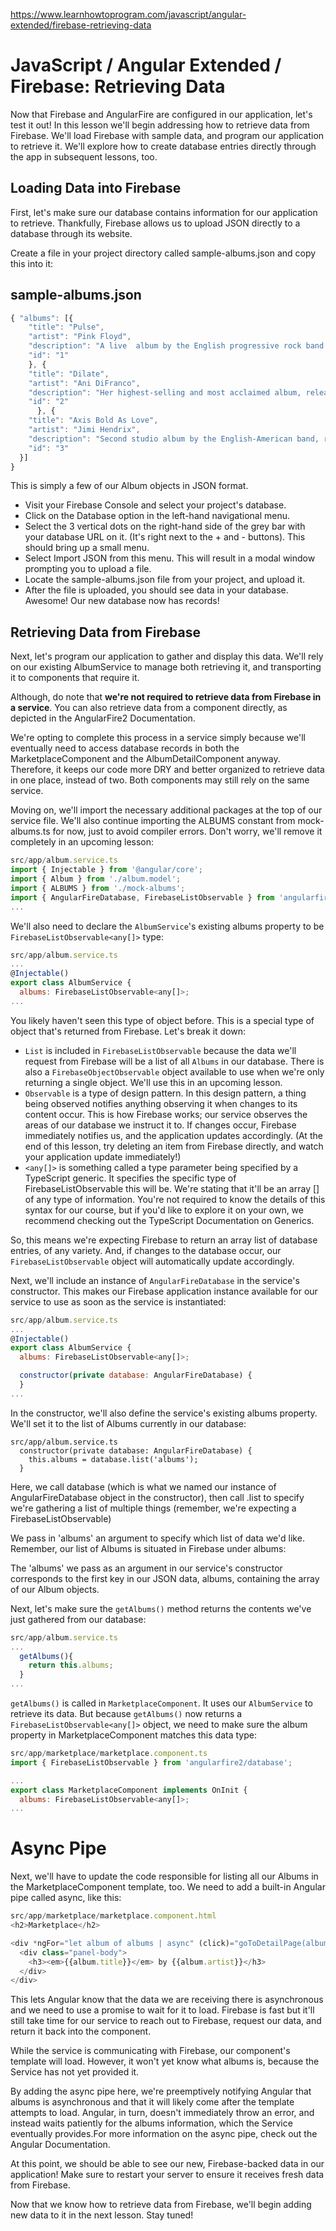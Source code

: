 https://www.learnhowtoprogram.com/javascript/angular-extended/firebase-retrieving-data

# JavaScript / Angular Extended / Firebase: Retrieving Data

Now that Firebase and AngularFire are configured in our application, let's test it out! In this lesson we'll begin addressing how to retrieve data from Firebase. We'll load Firebase with sample data, and program our application to retrieve it. We'll explore how to create database entries directly through the app in subsequent lessons, too.

## Loading Data into Firebase

First, let's make sure our database contains information for our application to retrieve. Thankfully, Firebase allows us to upload JSON directly to a database through its website.

Create a file in your project directory called sample-albums.json and copy this into it:

sample-albums.json
----------------------------------------

```js
{ "albums": [{
    "title": "Pulse",
    "artist": "Pink Floyd",
    "description": "A live  album by the English progressive rock band originally released in 1995, on the label EMI in the United Kingdom.",
    "id": "1"
    }, {
    "title": "Dilate",
    "artist": "Ani DiFranco",
    "description": "Her highest-selling and most acclaimed album, released in 1996.",
    "id": "2"
      }, {
    "title": "Axis Bold As Love",
    "artist": "Jimi Hendrix",
    "description": "Second studio album by the English-American band, released in 1967.",
    "id": "3"
  }]
}
```

This is simply a few of our Album objects in JSON format.

- Visit your Firebase Console and select your project's database.
- Click on the Database option in the left-hand navigational menu.
- Select the 3 vertical dots on the right-hand side of the grey bar with your database URL on it. (It's right next to the + and - buttons). This should bring up a small menu.
- Select Import JSON from this menu. This will result in a modal window prompting you to upload a file.
- Locate the sample-albums.json file from your project, and upload it.
- After the file is uploaded, you should see data in your database. Awesome! Our new database now has records!

## Retrieving Data from Firebase

Next, let's program our application to gather and display this data. We'll rely on our existing AlbumService to manage both retrieving it, and transporting it to components that require it.

Although, do note that **we're not required to retrieve data from Firebase in a service**. You can also retrieve data from a component directly, as depicted in the AngularFire2 Documentation.

We're opting to complete this process in a service simply because we'll eventually need to access database records in both the MarketplaceComponent and the AlbumDetailComponent anyway. Therefore, it keeps our code more DRY and better organized to retrieve data in one place, instead of two. Both components may still rely on the same service.

Moving on, we'll import the necessary additional packages at the top of our service file. We'll also continue importing the ALBUMS constant from mock-albums.ts for now, just to avoid compiler errors. Don't worry, we'll remove it completely in an upcoming lesson:


```js
src/app/album.service.ts
import { Injectable } from '@angular/core';
import { Album } from './album.model';
import { ALBUMS } from './mock-albums';
import { AngularFireDatabase, FirebaseListObservable } from 'angularfire2/database';
...
```

We'll also need to declare the `AlbumService`'s existing albums property to be `FirebaseListObservable<any[]>` type:

```js
src/app/album.service.ts
...
@Injectable()
export class AlbumService {
  albums: FirebaseListObservable<any[]>;
...
```

You likely haven't seen this type of object before. This is a special type of object that's returned from Firebase. Let's break it down:

* `List` is included in `FirebaseListObservable` because the data we'll request from Firebase will be a list of all `Albums` in our database. There is also a `FirebaseObjectObservable` object available to use when we're only returning a single object. We'll use this in an upcoming lesson.
* `Observable` is a type of design pattern. In this design pattern, a thing being observed notifies anything observing it when changes to its content occur. This is how Firebase works; our service observes the areas of our database we instruct it to. If changes occur, Firebase immediately notifies us, and the application updates accordingly. (At the end of this lesson, try deleting an item from Firebase directly, and watch your application update immediately!)
* `<any[]>` is something called a type parameter being specified by a TypeScript generic. It specifies the specific type of FirebaseListObservable this will be. We're stating that it'll be an array [] of any type of information. You're not required to know the details of this syntax for our course, but if you'd like to explore it on your own, we recommend checking out the TypeScript Documentation on Generics.

So, this means we're expecting Firebase to return an array list of database entries, of any variety. And, if changes to the database occur, our `FirebaseListObservable` object will automatically update accordingly.

Next, we'll include an instance of `AngularFireDatabase` in the service's constructor. This makes our Firebase application instance available for our service to use as soon as the service is instantiated:

```js
src/app/album.service.ts
...
@Injectable()
export class AlbumService {
  albums: FirebaseListObservable<any[]>;

  constructor(private database: AngularFireDatabase) {
  }
...
```

In the constructor, we'll also define the service's existing albums property. We'll set it to the list of Albums currently in our database:

```
src/app/album.service.ts
  constructor(private database: AngularFireDatabase) {
    this.albums = database.list('albums');
  }
```

Here, we call database (which is what we named our instance of AngularFireDatabase object in the constructor), then call .list to specify we're gathering a list of multiple things (remember, we're expecting a FirebaseListObservable)

We pass in 'albums' an argument to specify which list of data we'd like. Remember, our list of Albums is situated in Firebase under albums:

The 'albums' we pass as an argument in our service's constructor corresponds to the first key in our JSON data, albums, containing the array of our Album objects.

Next, let's make sure the `getAlbums()` method returns the contents we've just gathered from our database:

```js
src/app/album.service.ts
...
  getAlbums(){
    return this.albums;
  }
...
```

`getAlbums()` is called in `MarketplaceComponent`. It uses our `AlbumService` to retrieve its data. But because `getAlbums()` now returns a `FirebaseListObservable<any[]>` object, we need to make sure the album property in MarketplaceComponent matches this data type:

```js
src/app/marketplace/marketplace.component.ts
import { FirebaseListObservable } from 'angularfire2/database';

...
export class MarketplaceComponent implements OnInit {
  albums: FirebaseListObservable<any[]>;
...
```

# Async Pipe

Next, we'll have to update the code responsible for listing all our Albums in the MarketplaceComponent template, too. We need to add a built-in Angular pipe called async, like this:

```js
src/app/marketplace/marketplace.component.html
<h2>Marketplace</h2>

<div *ngFor="let album of albums | async" (click)="goToDetailPage(album)" class="panel panel-default">
  <div class="panel-body">
    <h3><em>{{album.title}}</em> by {{album.artist}}</h3>
  </div>
</div>
```


This lets Angular know that the data we are receiving there is asynchronous and we need to use a promise to wait for it to load. Firebase is fast but it'll still take time for our service to reach out to Firebase, request our data, and return it back into the component.

While the service is communicating with Firebase, our component's template will load. However, it won't yet know what albums is, because the Service has not yet provided it.

By adding the async pipe here, we're preemptively notifying Angular that albums is asynchronous and that it will likely come after the template attempts to load. Angular, in turn, doesn't immediately throw an error, and instead waits patiently for the albums information, which the Service eventually provides.For more information on the async pipe, check out the Angular Documentation.

At this point, we should be able to see our new, Firebase-backed data in our application! Make sure to restart your server to ensure it receives fresh data from Firebase.

Now that we know how to retrieve data from Firebase, we'll begin adding new data to it in the next lesson. Stay tuned!









